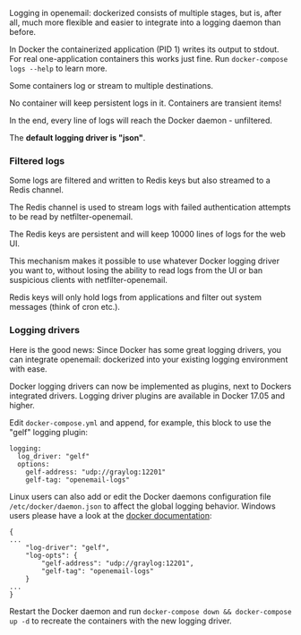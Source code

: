 Logging in openemail: dockerized consists of multiple stages, but is, after all, much more flexible and easier to integrate into a logging daemon than before.

In Docker the containerized application (PID 1) writes its output to stdout. For real one-application containers this works just fine.
Run `docker-compose logs --help` to learn more. 

Some containers log or stream to multiple destinations.

No container will keep persistent logs in it. Containers are transient items!

In the end, every line of logs will reach the Docker daemon - unfiltered.

The **default logging driver is "json"**.

### Filtered logs

Some logs are filtered and written to Redis keys but also streamed to a Redis channel.

The Redis channel is used to stream logs with failed authentication attempts to be read by netfilter-openemail.

The Redis keys are persistent and will keep 10000 lines of logs for the web UI.

This mechanism makes it possible to use whatever Docker logging driver you want to, without losing 
the ability to read logs from the UI or ban suspicious clients with netfilter-openemail.

Redis keys will only hold logs from applications and filter out system messages (think of cron etc.).

### Logging drivers

Here is the good news: Since Docker has some great logging drivers, you can integrate openemail: dockerized into your existing logging environment with ease.

Docker logging drivers can now be implemented as plugins, next to Dockers integrated drivers.
Logging driver plugins are available in Docker 17.05 and higher.

Edit `docker-compose.yml` and append, for example, this block to use the "gelf" logging plugin:

```
logging:
  log_driver: "gelf"
  options:
    gelf-address: "udp://graylog:12201"
    gelf-tag: "openemail-logs"
```

Linux users can also add or edit the Docker daemons configuration file `/etc/docker/daemon.json` to affect the global logging behavior. Windows users please have a look at the [docker documentation](https://docs.docker.com/engine/reference/commandline/dockerd//#windows-configuration-file):

```
{
...
    "log-driver": "gelf",
    "log-opts": {
        "gelf-address": "udp://graylog:12201",
        "gelf-tag": "openemail-logs"
    }
...
}

```

Restart the Docker daemon and run `docker-compose down && docker-compose up -d` to recreate the containers with the new logging driver.

